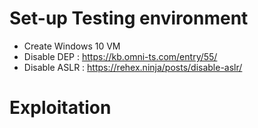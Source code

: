 # Set-up Testing environment

* Create Windows 10 VM
* Disable DEP : https://kb.omni-ts.com/entry/55/
* Disable ASLR : https://rehex.ninja/posts/disable-aslr/

  
# Exploitation
